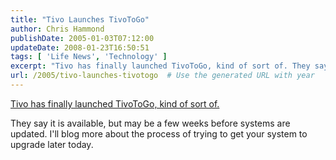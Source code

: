 ```yaml
---
title: "Tivo Launches TivoToGo"
author: Chris Hammond
publishDate: 2005-01-03T07:12:00
updateDate: 2008-01-23T16:50:51
tags: [ 'Life News', 'Technology' ]
excerpt: "Tivo has finally launched TivoToGo, kind of sort of. They say it is available, but may be a few weeks before systems are updated. I'll blog more about the process of trying to get your system to upgrade later..."
url: /2005/tivo-launches-tivotogo  # Use the generated URL with year
---
```

<P><A href="https://www.pvrblog.com/pvr/2005/01/tivotogo_lanuch.html">Tivo has finally launched TivoToGo, kind of sort of.</A></P> <P>They say it is available, but may be a few weeks before systems are updated. I'll blog more about the process of trying to get your system to upgrade later today.</P>
